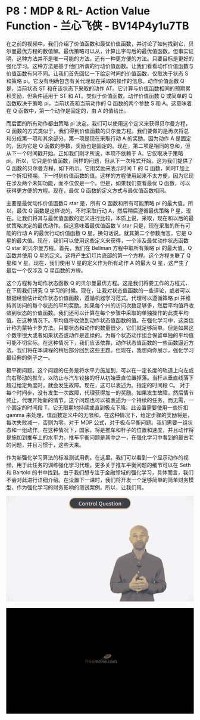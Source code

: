 # P8：MDP & RL- Action Value Function - 兰心飞侠 - BV14P4y1u7TB

在之前的视频中，我们介绍了价值函数和最优价值函数，并讨论了如何找到它，贝尔曼最优方程的数值解。最优策略可以从，计算出字母后的最优值函数。但事实证明，这种方法并不是唯一可能的方法，还有一种更方便的方法。只要目标是更好的强化学习。这种方法是基于他们所谓的行动价值函数。让我们看看动作价值函数与价值函数有何不同。让我们首先回忆一下给定时间的价值函数，仅取决于状态 S 和策略 pi。它没有明确包含有关代理现在采取的操作的信息。动作价值函数 Q 是，当前状态 ST 和在该状态下采取的动作 AT。它计算与价值函数相同的预期累积奖励，但条件适用于 ST 和 AT。类似于价值函数。动作价值函数 Q 或简单的 Q 函数取决于策略 pi，当前状态和当前动作的 Q 函数的两个参数 S 和 A。这意味着在 Q 函数中，第一个动作是固定的，由 A 的值给出。

而后面的所有动作都由策略 pi 决定。我们可以使用这个定义来获得贝尔曼方程，Q 函数的方式类似于，我们得到价值函数的贝尔曼方程。我们要做的是再次将总和分成第一项和其余部分。第一项是现在采取行动 A 的奖励。因为动作 A 是固定的，因为它是 Q 函数的参数，奖励也是固定的。现在，第二项是相同的总和，但从下一个时间戳开始。正如我们刚才所说，本项不依赖于 A。它仅取决于策略 pi。所以，它只是价值函数，同样的问题，但从下一次格式开始。这为我们提供了 Q 函数的贝尔曼方程，如下所示。它用奖励来表示时间 T 的 Q 函数，同时T加上一个折扣预期。下一时刻价值函数的值。这样的方程使用起来不太方便，因为它现在涉及两个未知功能，而不仅仅是一个。但是，如果我们查看最优 Q 函数，可以获得更方便的方程。现在，最优 Q 函数的定义方式与最优值函数相同。

主要是最优动作价值函数Q star 是，所有 Q 函数和所有可能策略 pi 的最大值。所以，最优 Q 函数是这样说的，不时采取行动 A，然后稍后遵循最优策略 P 星。现在。让我们将其与最优值函数的定义进行比较，本质上说，采取，现在和以后的最优策略决定的最优动作。但这意味着最优值函数 V star 只是，现在采取的所有可能的行动 A 的最优行动价值函数 Q 星。换句话说。就其第二个参数而言，它是 Q 星的最大值。现在，我们可以使用这些定义来获得，一个涉及最优动作状态函数 Q star 的贝尔曼方程。首先，我们在 Bellman 方程中取所有策略 pi 的最大值。Q 函数并使用 Q 星的定义。这将产生幻灯片底部的第一个方程。这个方程关联了 Q 星和 V 星。现在，我们使用 V 星的定义作为所有动作 A 的最大 Q 星，这产生了最后一个仅涉及 Q 星函数的方程。

这个方程称为动作状态函数 Q 的贝尔曼最优方程。这是我们将要工作的方程式，在下周我们研究 Q 学习的时候。现在，让我对状态值函数的一些评论，或者可以根据经验估计动作状态价值函数，遵循机器学习范式。代理可以遵循策略 pi 并维持其访问的每个状态的平均奖励。如果每个州的访问次数足够多，然后平均值将收敛到状态的价值函数。我们还可以计算在每个步骤中采取的单独操作的此类平均值。在这种情况下。平均值将收敛到动作状态值函数的值。在强化学习中，这类估计称为蒙特卡罗方法。只要状态和动作的数量很少，它们就足够简单。但是如果这个数字很大或者如果状态或动作是连续的。为每个状态动作组合保留单独的平均值可能不切实际。在这种情况下，我们应该依靠，动作状态值函数的一些函数逼近方法。我们将在本课程的稍后部分回到这些主题。但现在，我想向你展示，强化学习最经典的例子之一。

极平衡问题。这个问题的任务是将水平力施加到，可以在一定长度的轨道上向左或向右移动的推车，以防止与汽车铰接的杆从初始垂直位置掉落。当杆从垂直线落下超过给定角度时，就会发生故障。现在，这可以表述为。指定的时间段 C。 对于每个时间步，没有发生一次故障，代理获得加一的奖励。如果发生故障，然后情节终止，代理开始新的情节。这个问题也可以被表述为一个持续的任务，而无需，一个固定的时间段 T。它无限期地持续或直到极点下降。此设置需要使用一些折扣 gamma 来处理，值函数定义中的无限和。在这种情况下，给定步骤的奖励将是，每次失败减一，否则为零。对于 MDP 公式，对于极点平衡问题。我们需要一组状态和一组动作。在这种情况下，国家，将是推车和杆子的位置和速度，并且动作将是施加到推车上的水平力。推车平衡问题是其中之一，在强化学习中看到的最古老的问题，并且习惯于，这些天来。

作为新强化学习算法的标准测试用例。在这里，我们可以看到一个显示动作的视频，用于此任务的训练强化学习代理。更多关于推车平衡问题的细节可以在 Seth 和 Bartold 的书中找到。由于我们想专注于金融领域的强化学习，具体而言，我们不会对此进行详细介绍。在设置下一课时，我们将开发一个足够简单的简单财务模型，作为强化学习的财务影响的测试案例。所以，让我们用。

![](img/a98b33954bc438e572dbcb87f00a08ab_1.png)



![](img/a98b33954bc438e572dbcb87f00a08ab_2.png)